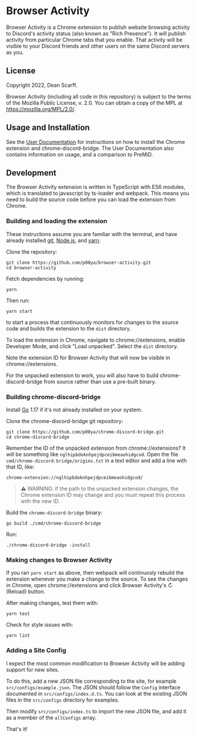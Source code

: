 # Browser Activity

Browser Activity is a Chrome extension to publish website browsing activity to Discord's activity status (also known as "Rich Presence").  It will publish activity from particular Chrome tabs that you enable.  That activity will be visible to your Discord friends and other users on the same Discord servers as you.

## License

Copyright 2022, Dean Scarff.

Browser Activity (including all code in this repository) is subject to the terms of the Mozilla Public License, v. 2.0.  You can obtain a copy of the MPL at https://mozilla.org/MPL/2.0/.

## Usage and Installation

See the [User Documentation](https://p00ya.github.io/browser-activity) for instructions on how to install the Chrome extension and chrome-discord-bridge.  The User Documentation also contains information on usage, and a comparison to PreMiD.

## Development

The Browser Activity extension is written in TypeScript with ES6 modules, which is translated to javascript by ts-loader and webpack.  This means you need to build the source code before you can load the extension from Chrome.

### Building and loading the extension

These instructions assume you are familiar with the terminal, and have already installed [git](https://github.com/git-guides/install-git), [Node.js](https://nodejs.org/), and [yarn](https://yarnpkg.com/getting-started/install).

Clone the repository:

    git clone https://github.com/p00ya/browser-activity.git
    cd browser-activity

Fetch dependencies by running:

    yarn

Then run:

    yarn start

to start a process that continuously monitors for changes to the source code and builds the extension to the `dist` directory.

To load the extension in Chrome, navigate to chrome://extensions, enable Developer Mode, and click "Load unpacked".  Select the `dist` directory.

Note the extension ID for Browser Activity that will now be visible in chrome://extensions.

For the unpacked extension to work, you will also have to build chrome-discord-bridge from source rather than use a pre-built binary.

### Building chrome-discord-bridge

Install [Go](https://go.dev/dl/) 1.17 if it's not already installed on your system.

Clone the chrome-discord-bridge git repository:

    git clone https://github.com/p00ya/chrome-discord-bridge.git
    cd chrome-discord-bridge

Remember the ID of the unpacked extension from chrome://extensions?  It will be something like `nglhipbdoknhpejdpceibmeaohidgcod`.  Open the file `cmd/chrome-discord-bridge/origins.txt` in a text editor and add a line with that ID, like:

    chrome-extension://nglhipbdoknhpejdpceibmeaohidgcod/


> :warning: WARNING: if the path to the unpacked extension changes, the Chrome extension ID may change and you must repeat this process with the new ID.

Build the `chrome-discord-bridge` binary:

    go build ./cmd/chrome-discord-bridge

Run:

    ./chrome-discord-bridge -install

### Making changes to Browser Activity

If you ran `yarn start` as above, then webpack will continuosly rebuild the extension whenever you make a change to the source.  To see the changes in Chrome, open chrome://extensions and click Browser Activity's ↻ (Reload) button.

After making changes, test them with:

    yarn test

Check for style issues with:

    yarn lint

### Adding a Site Config

I expect the most common modification to Browser Activity will be adding support for new sites.

To do this, add a new JSON file corresponding to the site, for example `src/configs/example.json`.  The JSON should follow the `Config` interface documented in `src/configs/index.d.ts`.  You can look at the existing JSON files in the `src/configs` directory for examples.

Then modify `src/configs/index.ts` to import the new JSON file, and add it as a member of the `allConfigs` array.

That's it!

